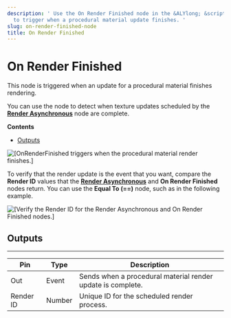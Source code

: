 ```yaml
---
description: ' Use the On Render Finished node in the &ALYlong; &script-canvas; editor
  to trigger when a procedural material update finishes. '
slug: on-render-finished-node
title: On Render Finished
---
```

# On Render Finished<a name="on-render-finished-node"></a>

This node is triggered when an update for a procedural material finishes rendering\.

You can use the node to detect when texture updates scheduled by the **[Render Asynchronous](render-asynchronous-node.md)** node are complete\.

**Contents**
+ [Outputs](#on-render-finished-node-output)

![\[OnRenderFinished triggers when the procedural material render finishes.\]](/images/userguide/scripting/script-canvas/scriptcanvasnodes/script-canvas-on-render-finished-node.png)

To verify that the render update is the event that you want, compare the **Render ID** values that the **[Render Asynchronous](render-asynchronous-node.md)** and **On Render Finished** nodes return\. You can use the **Equal To \(==\)** node, such as in the following example\.

![\[Verify the Render ID for the Render Asynchronous and On Render Finished nodes.\]](/images/userguide/scripting/script-canvas/scriptcanvasnodes/script-canvas-on-render-finished-node-2.png)

## Outputs<a name="on-render-finished-node-output"></a>


****  

| Pin | Type | Description | 
| --- | --- | --- | 
| Out | Event | Sends when a procedural material render update is complete\. | 
| Render ID | Number | Unique ID for the scheduled render process\.  | 